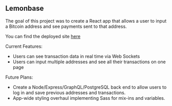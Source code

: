 ## Lemonbase

The goal of this project was to create a React app that allows a user to input a Bitcoin address and see payments sent to that address.

You can find the deployed site [here](https://lemonbase.herokuapp.com/)

Current Features:

* Users can see transaction data in real time via Web Sockets
* Users can input multiple addresses and see all their transactions on one page

Future Plans:

* Create a Node/Express/GraphQL/PostgreSQL back end to allow users to log in and save previous addresses and transactions.
* App-wide styling overhaul implementing Sass for mix-ins and variables. 
